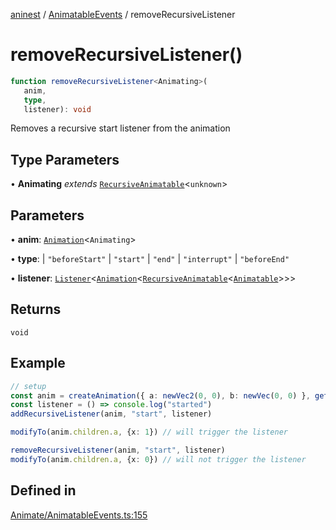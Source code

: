 [aninest](../../index.md) / [AnimatableEvents](../index.md) / removeRecursiveListener

# removeRecursiveListener()

```ts
function removeRecursiveListener<Animating>(
   anim, 
   type, 
   listener): void
```

Removes a recursive start listener from the animation

## Type Parameters

• **Animating** *extends* [`RecursiveAnimatable`](../../AnimatableTypes/type-aliases/RecursiveAnimatable.md)\<`unknown`\>

## Parameters

• **anim**: [`Animation`](../../AnimatableTypes/type-aliases/Animation.md)\<`Animating`\>

• **type**: 
  \| `"beforeStart"`
  \| `"start"`
  \| `"end"`
  \| `"interrupt"`
  \| `"beforeEnd"`

• **listener**: [`Listener`](../../Listeners/type-aliases/Listener.md)\<[`Animation`](../../AnimatableTypes/type-aliases/Animation.md)\<[`RecursiveAnimatable`](../../AnimatableTypes/type-aliases/RecursiveAnimatable.md)\<[`Animatable`](../../AnimatableTypes/type-aliases/Animatable.md)\>\>\>

## Returns

`void`

## Example

```ts
// setup
const anim = createAnimation({ a: newVec2(0, 0), b: newVec(0, 0) }, getLinearInterp(1))
const listener = () => console.log("started")
addRecursiveListener(anim, "start", listener)

modifyTo(anim.children.a, {x: 1}) // will trigger the listener

removeRecursiveListener(anim, "start", listener)
modifyTo(anim.children.a, {x: 0}) // will not trigger the listener
```

## Defined in

[Animate/AnimatableEvents.ts:155](https://github.com/zphrs/aninest/blob/4def9b51a0eda7ca5b3d63922b6674c9f9434175/core/src/Animate/AnimatableEvents.ts#L155)
